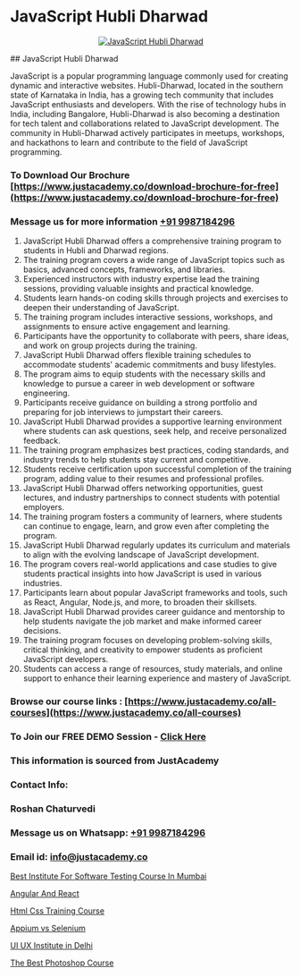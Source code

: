 # JavaScript Hubli Dharwad

<p align="center">
  <a href="https://justacademy.co/course-detail/javascript-training">
    <img src="https://justacademy.co/storage2/course_image/1676636853_course_image.webp" alt="JavaScript Hubli Dharwad">
  </a>
</p>
## JavaScript Hubli Dharwad

JavaScript is a popular programming language commonly used for creating dynamic and interactive websites. Hubli-Dharwad, located in the southern state of Karnataka in India, has a growing tech community that includes JavaScript enthusiasts and developers. With the rise of technology hubs in India, including Bangalore, Hubli-Dharwad is also becoming a destination for tech talent and collaborations related to JavaScript development. The community in Hubli-Dharwad actively participates in meetups, workshops, and hackathons to learn and contribute to the field of JavaScript programming.
### To Download Our Brochure [https://www.justacademy.co/download-brochure-for-free](https://www.justacademy.co/download-brochure-for-free)
### Message us for more information [+91 9987184296](https://api.whatsapp.com/send?phone=919987184296)
1) JavaScript Hubli Dharwad offers a comprehensive training program to students in Hubli and Dharwad regions.
2) The training program covers a wide range of JavaScript topics such as basics, advanced concepts, frameworks, and libraries.
3) Experienced instructors with industry expertise lead the training sessions, providing valuable insights and practical knowledge.
4) Students learn hands-on coding skills through projects and exercises to deepen their understanding of JavaScript.
5) The training program includes interactive sessions, workshops, and assignments to ensure active engagement and learning.
6) Participants have the opportunity to collaborate with peers, share ideas, and work on group projects during the training.
7) JavaScript Hubli Dharwad offers flexible training schedules to accommodate students' academic commitments and busy lifestyles.
8) The program aims to equip students with the necessary skills and knowledge to pursue a career in web development or software engineering.
9) Participants receive guidance on building a strong portfolio and preparing for job interviews to jumpstart their careers.
10) JavaScript Hubli Dharwad provides a supportive learning environment where students can ask questions, seek help, and receive personalized feedback.
11) The training program emphasizes best practices, coding standards, and industry trends to help students stay current and competitive.
12) Students receive certification upon successful completion of the training program, adding value to their resumes and professional profiles.
13) JavaScript Hubli Dharwad offers networking opportunities, guest lectures, and industry partnerships to connect students with potential employers.
14) The training program fosters a community of learners, where students can continue to engage, learn, and grow even after completing the program.
15) JavaScript Hubli Dharwad regularly updates its curriculum and materials to align with the evolving landscape of JavaScript development.
16) The program covers real-world applications and case studies to give students practical insights into how JavaScript is used in various industries.
17) Participants learn about popular JavaScript frameworks and tools, such as React, Angular, Node.js, and more, to broaden their skillsets.
18) JavaScript Hubli Dharwad provides career guidance and mentorship to help students navigate the job market and make informed career decisions.
19) The training program focuses on developing problem-solving skills, critical thinking, and creativity to empower students as proficient JavaScript developers.
20) Students can access a range of resources, study materials, and online support to enhance their learning experience and mastery of JavaScript.

### Browse our course links : [https://www.justacademy.co/all-courses](https://www.justacademy.co/all-courses) 
### To Join our FREE DEMO Session - [Click Here](https://www.justacademy.co/register-for-course-demo)


### This information is sourced from JustAcademy
### Contact Info:
### Roshan Chaturvedi
### Message us on Whatsapp: [+91 9987184296](https://api.whatsapp.com/send?phone=919987184296)
### Email id: [info@justacademy.co](mailto:info@justacademy.co)
                
[Best Institute For Software Testing Course In Mumbai](https://www.linkedin.com/pulse/best-institute-software-testing-course-mumbai-justacademy-okqlc?trackingId=QjlxOWj07JF822ziaLsidg%3D%3D&lipi=urn%3Ali%3Apage%3Ad_flagship3_company_admin%3BkivWcGmHSBCkKNz13%2FsLDg%3D%3D)

[Angular And React](https://www.linkedin.com/pulse/angular-react-justacademy-adelaide-bghae?trackingId=%2FGY95DTY1%2F%2FTplDvrrPgVQ%3D%3D&lipi=urn%3Ali%3Apage%3Ad_flagship3_company_admin%3BjDYsWr0aQR2yHBC6CP6BGg%3D%3D)

[Html Css Training Course](https://medium.com/@kumarishimmi99/html-css-training-course-6b578c11889a)

[Appium vs Selenium](https://medium.com/@kumarishimmi99/appium-vs-selenium-b256acac0478)

[UI UX Institute in Delhi](https://justacademyin.github.io/justacademy/ui-ux-institute-in-delhi)

[The Best Photoshop Course](https://justacademyin.github.io/justacademy/the-best-photoshop-course)

